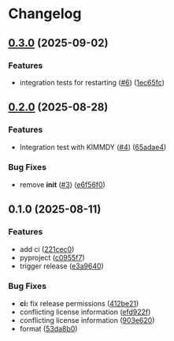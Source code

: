 # Changelog

## [0.3.0](https://github.com/graeter-group/kimmdy-dimerization/compare/v0.2.0...v0.3.0) (2025-09-02)


### Features

* integration tests for restarting ([#6](https://github.com/graeter-group/kimmdy-dimerization/issues/6)) ([1ec65fc](https://github.com/graeter-group/kimmdy-dimerization/commit/1ec65fce4bf1d424d7961ed8068429e98bdf2b6a))

## [0.2.0](https://github.com/graeter-group/kimmdy-dimerization/compare/v0.1.0...v0.2.0) (2025-08-28)


### Features

* Integration test with KIMMDY ([#4](https://github.com/graeter-group/kimmdy-dimerization/issues/4)) ([65adae4](https://github.com/graeter-group/kimmdy-dimerization/commit/65adae4bde703096eb6ba1d03a80c6d3463af7ba))


### Bug Fixes

* remove __init__ ([#3](https://github.com/graeter-group/kimmdy-dimerization/issues/3)) ([e6f56f0](https://github.com/graeter-group/kimmdy-dimerization/commit/e6f56f06a06b2a2f5c98a9b6f5a8a5cd8d9b0f7a))

## 0.1.0 (2025-08-11)


### Features

* add ci ([221cec0](https://github.com/graeter-group/kimmdy-dimerization/commit/221cec0a8d688464cebf9ef21fc39e1aed0a6a2f))
* pyproject ([c0955f7](https://github.com/graeter-group/kimmdy-dimerization/commit/c0955f72a3773b85a22e96209f92e423d53db964))
* trigger release ([e3a9640](https://github.com/graeter-group/kimmdy-dimerization/commit/e3a96409c09639884306c359248974dfdbb9b395))


### Bug Fixes

* **ci:** fix release permissions ([412be21](https://github.com/graeter-group/kimmdy-dimerization/commit/412be21d82a964395313e9136a29061d8c06e4c6))
* conflicting license information ([efd922f](https://github.com/graeter-group/kimmdy-dimerization/commit/efd922f573fd8bfdcd55dd0a74853be6b1fb17ee))
* conflicting license information ([903e620](https://github.com/graeter-group/kimmdy-dimerization/commit/903e62040e3984afb0583b17e4b94fa8fb67bd47))
* format ([53da8b0](https://github.com/graeter-group/kimmdy-dimerization/commit/53da8b09c652b27e758473d018ba2da1c9550fd1))
